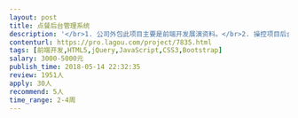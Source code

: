 ```yaml
---                
layout: post       
title: 点餐后台管理系统           
description: '</br>1. 公司外包此项目主要是前端开发展演资料。</br>2. 操控项目后台的数据管理</br>3. 公司会提供 AxureRP 原型图 及连结数据 API文件。</br>4. 开发人员自身懂前端网页开外，对于自身除错能力有一定水准。</br>5. 精准确认交案日期。</br>'     
contenturl: https://pro.lagou.com/project/7835.html      
tags: [前端开发,HTML5,jQuery,JavaScript,CSS3,Bootstrap]            
salary: 3000-5000元          
publish_time: 2018-05-14 22:32:35         
review: 1951人                   
apply: 30人                   
recommend: 5人                   
time_range: 2-4周              
---                 
```

